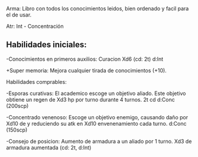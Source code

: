 Arma: Libro con todos los conocimientos leidos, bien ordenado y facil para el de usar.

Atr: Int - Concentración



## Habilidades iniciales:

-Conocimientos en primeros auxilios: Curacion Xd6 (cd: 2t) d:Int



+Super memoria: Mejora cualquier tirada de conocimientos (+10).



Habilidades comprables:

-Esporas curativas: El academico escoge un objetivo aliado. Este objetivo obtiene un regen de Xd3 hp por turno durante 4 turnos. 2t cd d:Conc (200scp)


-Concentrado venenoso: Escoge un objetivo enemigo, causando daño por Xd10 de y reduciendo su atk en Xd10 envenenamiento cada turno. d:Conc (150scp)

-Consejo de posicion: Aumento de armadura a un aliado por 1 turno. Xd3 de armadura aumentada (cd: 2t, d:Int)